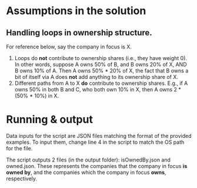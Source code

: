 # Assumptions in the solution

## Handling loops in ownership structure.

For reference below, say the company in focus is X.

1. Loops do **not** contribute to ownership shares (i.e., they have weight 0). In other words, suppose A owns 50% of B, and B owns 20% of X, AND B owns 10% of A. Then A owns 50% \* 20% of X, the fact that B owns a bit of itself via A does **not** add anything to its ownership share of X.
2. Different paths from A to X **do** contribute to ownership shares. E.g., if A owns 50% in both B and C, who both own 10% in X, then A owns 2 \* (50% \* 10%) in X.

# Running & output

Data inputs for the script are JSON files matching the format of the provided examples. To input them, change line 4 in the script to match the OS path for the file.

The script outputs 2 files (in the output folder): isOwnedBy.json and owned.json. These represents the companies that the company in focus **is owned by**, and the companies which the company in focus **owns**, respectively.
